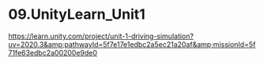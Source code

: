 # 09.UnityLearn_Unit1
https://learn.unity.com/project/unit-1-driving-simulation?uv=2020.3&amp;pathwayId=5f7e17e1edbc2a5ec21a20af&amp;missionId=5f71fe63edbc2a00200e9de0

